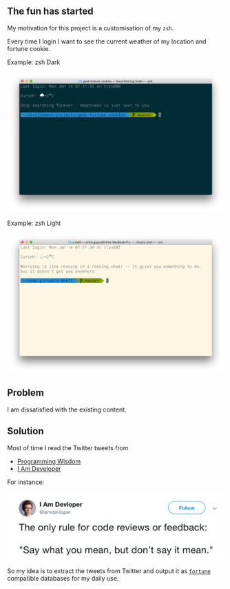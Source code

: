 
## The fun has started

My motivation for this project is a customisation of my `zsh`.

Every time I login I want to see the current weather of my location and fortune cookie.

Example: zsh Dark

![Solarized Dark](/assets/images/zsh-solarized-dark-fortune.png)

Example: zsh Light

![Solarized Light](/assets/images/zsh-solarized-light-fortune.png)

## Problem 

I am dissatisfied with the existing content. 

## Solution

Most of time I read the Twitter tweets from

- [Programming Wisdom](https://twitter.com/CodeWisdom)
- [I Am Developer](https://twitter.com/iamdevloper)

For instance:

![I Am Developer Tweet](/assets/images/code_review.png)

So my idea is to extract the tweets from Twitter and output it as [`fortune`](https://www.unix.com/man-page/freebsd/6/fortune/) 
compatible databases for my daily use.
